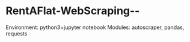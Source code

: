 # RentAFlat-WebScraping--
Environment: python3+jupyter notebook
Modules: autoscraper, pandas, requests
